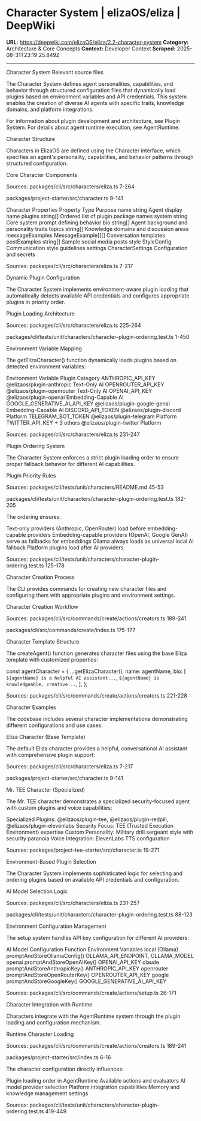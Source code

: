 # Character System | elizaOS/eliza | DeepWiki

**URL:** https://deepwiki.com/elizaOS/eliza/2.2-character-system
**Category:** Architecture & Core Concepts
**Context:** Developer Context
**Scraped:** 2025-08-31T23:19:25.849Z

---

Character System
Relevant source files

The Character System defines agent personalities, capabilities, and behavior through structured configuration files that dynamically load plugins based on environment variables and API credentials. This system enables the creation of diverse AI agents with specific traits, knowledge domains, and platform integrations.

For information about plugin development and architecture, see Plugin System. For details about agent runtime execution, see AgentRuntime.

Character Structure

Characters in ElizaOS are defined using the Character interface, which specifies an agent's personality, capabilities, and behavior patterns through structured configuration.

Core Character Components

Sources: 
packages/cli/src/characters/eliza.ts
7-264
 
packages/project-starter/src/character.ts
9-141

Character Properties
Property	Type	Purpose
name	string	Agent display name
plugins	string[]	Ordered list of plugin package names
system	string	Core system prompt defining behavior
bio	string[]	Agent background and personality traits
topics	string[]	Knowledge domains and discussion areas
messageExamples	MessageExample[][]	Conversation templates
postExamples	string[]	Sample social media posts
style	StyleConfig	Communication style guidelines
settings	CharacterSettings	Configuration and secrets

Sources: 
packages/cli/src/characters/eliza.ts
7-217

Dynamic Plugin Configuration

The Character System implements environment-aware plugin loading that automatically detects available API credentials and configures appropriate plugins in priority order.

Plugin Loading Architecture

Sources: 
packages/cli/src/characters/eliza.ts
225-264
 
packages/cli/tests/unit/characters/character-plugin-ordering.test.ts
1-450

Environment Variable Mapping

The getElizaCharacter() function dynamically loads plugins based on detected environment variables:

Environment Variable	Plugin	Category
ANTHROPIC_API_KEY	@elizaos/plugin-anthropic	Text-Only AI
OPENROUTER_API_KEY	@elizaos/plugin-openrouter	Text-Only AI
OPENAI_API_KEY	@elizaos/plugin-openai	Embedding-Capable AI
GOOGLE_GENERATIVE_AI_API_KEY	@elizaos/plugin-google-genai	Embedding-Capable AI
DISCORD_API_TOKEN	@elizaos/plugin-discord	Platform
TELEGRAM_BOT_TOKEN	@elizaos/plugin-telegram	Platform
TWITTER_API_KEY + 3 others	@elizaos/plugin-twitter	Platform

Sources: 
packages/cli/src/characters/eliza.ts
231-247

Plugin Ordering System

The Character System enforces a strict plugin loading order to ensure proper fallback behavior for different AI capabilities.

Plugin Priority Rules

Sources: 
packages/cli/tests/unit/characters/README.md
45-53
 
packages/cli/tests/unit/characters/character-plugin-ordering.test.ts
182-205

The ordering ensures:

Text-only providers (Anthropic, OpenRouter) load before embedding-capable providers
Embedding-capable providers (OpenAI, Google GenAI) serve as fallbacks for embeddings
Ollama always loads as universal local AI fallback
Platform plugins load after AI providers

Sources: 
packages/cli/tests/unit/characters/character-plugin-ordering.test.ts
125-178

Character Creation Process

The CLI provides commands for creating new character files and configuring them with appropriate plugins and environment settings.

Character Creation Workflow

Sources: 
packages/cli/src/commands/create/actions/creators.ts
189-241
 
packages/cli/src/commands/create/index.ts
175-177

Character Template Structure

The createAgent() function generates character files using the base Eliza template with customized properties:

const agentCharacter = {
  ...getElizaCharacter(),
  name: agentName,
  bio: [
    `${agentName} is a helpful AI assistant...`,
    `${agentName} is knowledgeable, creative...`,
  ],
};

Sources: 
packages/cli/src/commands/create/actions/creators.ts
221-228

Character Examples

The codebase includes several character implementations demonstrating different configurations and use cases.

Eliza Character (Base Template)

The default Eliza character provides a helpful, conversational AI assistant with comprehensive plugin support:

Sources: 
packages/cli/src/characters/eliza.ts
7-217
 
packages/project-starter/src/character.ts
9-141

Mr. TEE Character (Specialized)

The Mr. TEE character demonstrates a specialized security-focused agent with custom plugins and voice capabilities:

Specialized Plugins: @elizaos/plugin-tee, @elizaos/plugin-redpill, @elizaos/plugin-elevenlabs
Security Focus: TEE (Trusted Execution Environment) expertise
Custom Personality: Military drill sergeant style with security paranoia
Voice Integration: ElevenLabs TTS configuration

Sources: 
packages/project-tee-starter/src/character.ts
19-271

Environment-Based Plugin Selection

The Character System implements sophisticated logic for selecting and ordering plugins based on available API credentials and configuration.

AI Model Selection Logic

Sources: 
packages/cli/src/characters/eliza.ts
231-257
 
packages/cli/tests/unit/characters/character-plugin-ordering.test.ts
88-123

Environment Configuration Management

The setup system handles API key configuration for different AI providers:

AI Model	Configuration Function	Environment Variables
local (Ollama)	promptAndStoreOllamaConfig()	OLLAMA_API_ENDPOINT, OLLAMA_MODEL
openai	promptAndStoreOpenAIKey()	OPENAI_API_KEY
claude	promptAndStoreAnthropicKey()	ANTHROPIC_API_KEY
openrouter	promptAndStoreOpenRouterKey()	OPENROUTER_API_KEY
google	promptAndStoreGoogleKey()	GOOGLE_GENERATIVE_AI_API_KEY

Sources: 
packages/cli/src/commands/create/actions/setup.ts
26-171

Character Integration with Runtime

Characters integrate with the AgentRuntime system through the plugin loading and configuration mechanism.

Runtime Character Loading

Sources: 
packages/cli/src/commands/create/actions/creators.ts
189-241
 
packages/project-starter/src/index.ts
6-16

The character configuration directly influences:

Plugin loading order in AgentRuntime
Available actions and evaluators
AI model provider selection
Platform integration capabilities
Memory and knowledge management settings

Sources: 
packages/cli/tests/unit/characters/character-plugin-ordering.test.ts
419-449
